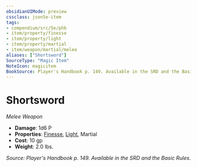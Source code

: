 ```yaml
---
obsidianUIMode: preview
cssclass: json5e-item
tags:
- compendium/src/5e/phb
- item/property/finesse
- item/property/light
- item/property/martial
- item/weapon/martial/melee
aliases: ["Shortsword"]
SourceType: "Magic Item"
NoteIcon: magicitem
BookSource: Player's Handbook p. 149. Available in the SRD and the Basic Rules.
---
```

# Shortsword
*Melee Weapon*  

- **Damage**: 1d6 P
- **Properties**: [Finesse](/3-Mechanics/CLI/rules/item-properties.md#Finesse), [Light](/3-Mechanics/CLI/rules/item-properties.md#Light), Martial
- **Cost**: 10 gp
- **Weight**: 2.0 lbs.

*Source: Player's Handbook p. 149. Available in the SRD and the Basic Rules.*